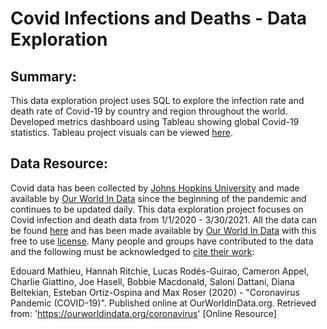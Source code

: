 # Covid Infections and Deaths - Data Exploration

## Summary:
This data exploration project uses SQL to explore the infection rate and death rate of Covid-19 by country and region throughout the world. Developed metrics dashboard using Tableau showing global Covid-19 statistics. Tableau project visuals can be viewed [here](https://public.tableau.com/app/profile/jesse.richardville/viz/CovidDashboard_16661144019410/Dashboard1).

## Data Resource:

Covid data has been collected by [Johns Hopkins University](https://ourworldindata.org/covid-deaths#confirmed-deaths-and-cases-our-data-source) and made available by [Our World In Data](https://ourworldindata.org/covid-deaths#explore-the-global-data-on-confirmed-covid-19-deaths) since the beginning of the pandemic and continues to be updated daily. This data exploration project focuses on Covid infection and death data from 1/1/2020 - 3/30/2021. All the data can be found [here](https://ourworldindata.org/explorers/coronavirus-data-explorer) and has been made available by [Our World In Data](https://ourworldindata.org/coronavirus) with this free to use [license](https://ourworldindata.org/covid-deaths#licence). Many people and groups have contributed to the data and the following must be acknowledged to [cite their work](https://ourworldindata.org/covid-deaths#acknowledgements):

Edouard Mathieu, Hannah Ritchie, Lucas Rodés-Guirao, Cameron Appel, Charlie Giattino, Joe Hasell, Bobbie Macdonald, Saloni Dattani, Diana Beltekian, Esteban Ortiz-Ospina and Max Roser (2020) - "Coronavirus Pandemic (COVID-19)". Published online at OurWorldInData.org. Retrieved from: 'https://ourworldindata.org/coronavirus' [Online Resource]

